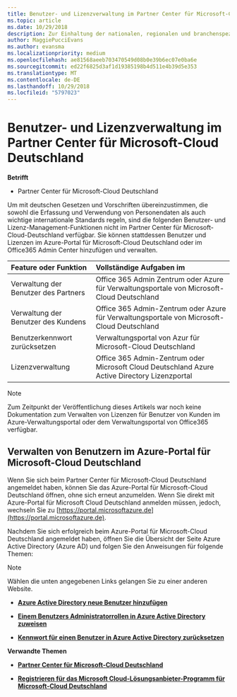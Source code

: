 ```yaml
---
title: Benutzer- und Lizenzverwaltung im Partner Center für Microsoft-Cloud Deutschland | Partner Center für Microsoft-Cloud Deutschland
ms.topic: article
ms.date: 10/29/2018
description: Zur Einhaltung der nationalen, regionalen und branchenspezifischen Anforderungen, die für die Erfassung und Verwendung von Personendaten gelten, sind Benutzerverwaltungsfunktionen nicht im Partner Center für Microsoft-Cloud Deutschland verfügbar. Stattdessen können Sie Benutzer im Azure-Portal für Microsoft-Cloud Deutschland hinzufügen und verwalten.
author: MaggiePucciEvans
ms.author: evansma
ms.localizationpriority: medium
ms.openlocfilehash: ae81568aeeb703470549d08b0e39b6ec07e0ba6e
ms.sourcegitcommit: ed22f6825d3af1d19385198b4d511e4b39d5e353
ms.translationtype: MT
ms.contentlocale: de-DE
ms.lasthandoff: 10/29/2018
ms.locfileid: "5797023"
---
```

# <a name="user-and-license-management-in-partner-center-for-microsoft-cloud-germany"></a>Benutzer- und Lizenzverwaltung im Partner Center für Microsoft-Cloud Deutschland

**Betrifft**

-  Partner Center für Microsoft-Cloud Deutschland

Um mit deutschen Gesetzen und Vorschriften übereinzustimmen, die sowohl die Erfassung und Verwendung von Personendaten als auch wichtige internationale Standards regeln, sind die folgenden Benutzer- und Lizenz-Management-Funktionen nicht im Partner Center für Microsoft-Cloud-Deutschland verfügbar. Sie können stattdessen Benutzer und Lizenzen im Azure-Portal für Microsoft-Cloud Deutschland oder im Office365 Admin Center hinzufügen und verwalten.

Feature oder Funktion | Vollständige Aufgaben im
:--- | :---
Verwaltung der Benutzer des Partners | Office 365 Admin Zentrum oder Azure für Verwaltungsportale von Microsoft-Cloud Deutschland
Verwaltung der Benutzer des Kundens | Office 365 Admin-Zentrum oder Azure für Verwaltungsportale von Microsoft-Cloud Deutschland
Benutzerkennwort zurücksetzen | Verwaltungsportal von Azur für Microsoft-Cloud Deutschland
Lizenzverwaltung | Office 365 Admin-Zentrum oder Microsoft Cloud Deutschland Azure Active Directory Lizenzportal

> [!NOTE]  
> Zum Zeitpunkt der Veröffentlichung dieses Artikels war noch keine Dokumentation zum Verwalten von Lizenzen für Benutzer von Kunden im Azure-Verwaltungsportal oder dem Verwaltungsportal von Office365 verfügbar.

## <a name="how-to-manage-users-in-the-azure-portal-for-microsoft-cloud-germany"></a>Verwalten von Benutzern im Azure-Portal für Microsoft-Cloud Deutschland 

Wenn Sie sich beim Partner Center für Microsoft-Cloud Deutschland angemeldet haben, können Sie das Azure-Portal für Microsoft-Cloud Deutschland öffnen, ohne sich erneut anzumelden. Wenn Sie direkt mit Azure-Portal für Microsoft Cloud Deutschland anmelden müssen, jedoch, wechseln Sie zu [https://portal.microsoftazure.de](https://portal.microsoftazure.de). 

Nachdem Sie sich erfolgreich beim Azure-Portal für Microsoft-Cloud Deutschland angemeldet haben, öffnen Sie die Übersicht der Seite Azure Active Directory (Azure AD) und folgen Sie den Anweisungen für folgende Themen:

> [!NOTE]  
> Wählen die unten angegebenen Links gelangen Sie zu einer anderen Website. 

-  [**Azure Active Directory neue Benutzer hinzufügen**](https://docs.microsoft.com/azure/active-directory/active-directory-users-create-azure-portal)

-  [**Einem Benutzers Administratorrollen in Azure Active Directory zuweisen**](https://docs.microsoft.com/azure/active-directory/active-directory-users-assign-role-azure-portal)

-  [**Kennwort für einen Benutzer in Azure Active Directory zurücksetzen**](https://docs.microsoft.com/azure/active-directory/active-directory-users-reset-password-azure-portal)

**Verwandte Themen**

-  [**Partner Center für Microsoft-Cloud Deutschland**](partner-center-for-microsoft-cloud-germany.md)

-  [**Registrieren für das Microsoft Cloud-Lösungsanbieter-Programm für Microsoft-Cloud Deutschland**](enroll-in-csp-for-microsoft-cloud-germany.md)
